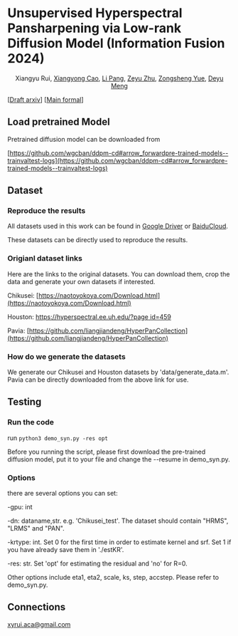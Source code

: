 # Unsupervised Hyperspectral Pansharpening via Low-rank Diffusion Model (Information Fusion 2024)
<p align="center">
    Xiangyu Rui, <a href="https://github.com/xiangyongcao">Xiangyong Cao</a>, <a href="https://github.com/LiPang">Li Pang</a>, <a href="https://github.com/Zeyu-Zhu">Zeyu Zhu</a>, <a href="https://github.com/zsyOAOA">Zongsheng Yue</a>, <a href="https://gr.xjtu.edu.cn/web/dymeng">Deyu Meng</a>
</p>

<p align="center">

[[Draft arxiv](https://arxiv.org/pdf/2305.10925.pdf)] [[Main formal](https://www.sciencedirect.com/science/article/abs/pii/S1566253524001039)]

## Load pretrained Model 
Pretrained diffusion model can be downloaded from

[https://github.com/wgcban/ddpm-cd#arrow_forwardpre-trained-models--trainvaltest-logs](https://github.com/wgcban/ddpm-cd#arrow_forwardpre-trained-models--trainvaltest-logs)

## Dataset
### Reproduce the results
All datasets used in this work can be found in [Google Driver](https://drive.google.com/drive/folders/161ExMLMeGTyckdyAGdGjN0hKe3ONemkD?usp=drive_link) or [BaiduCloud](https://pan.baidu.com/s/1LO43relnFtt9l-Tz0BhTpA?pwd=op0f). 

These datasets can be directly used to reproduce the results.

### Origianl dataset links
Here are the links to the original datasets. You can download them, crop the data and generate your own datasets if interested.

Chikusei: [https://naotoyokoya.com/Download.html](https://naotoyokoya.com/Download.html)

Houston: [https://hyperspectral.ee.uh.edu/?page id=459](https://hyperspectral.ee.uh.edu/?page_id=459)

Pavia: [https://github.com/liangjiandeng/HyperPanCollection](https://github.com/liangjiandeng/HyperPanCollection)

### How do we generate the datasets
We generate our Chikusei and Houston datasets by 'data/generate_data.m'. Pavia can be directly downloaded from the above link for use. 

## Testing
### Run the code
run ``python3 demo_syn.py -res opt``

Before you running the script, please first download the pre-trained diffusion model, put it to your file and change the --resume in demo_syn.py.

### Options
there are several options you can set:

-gpu: int

-dn: dataname,str. e.g. 'Chikusei_test'. The dataset should contain "HRMS", "LRMS" and "PAN". 

-krtype: int. Set 0 for the first time in order to estimate kernel and srf. Set 1 if you have already save them in './estKR'.

-res: str. Set 'opt' for estimating the residual and 'no' for R=0.

Other options include eta1, eta2, scale, ks, step, accstep. Please refer to demo_syn.py. 

## Connections
<a href="mailto:xyrui.aca@gmail.com">xyrui.aca@gmail.com</a> 

